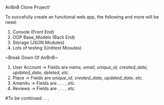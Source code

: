 AirBnB Clone Project!

To succefully create an functional web app, the following and more will be need:
1. Console (Front End)
2. OOP Base_Models (Back End)
3. Storage (JSON Modules)
4. Lots of testing (Unittest Mosules) 

~Break Down Of AirBnB~
1. User Account -> Fields are *name, email, unique_id, created_date, updated_date, deleted, etc.*
2. Place -> Fields are *unique_id, created_date, updated_date, etc.*
3. Amenitu -> Fields are *. . . , etc.*
4. Reviews -> Fields are *. . . , etc.*

#To be continued . . .

